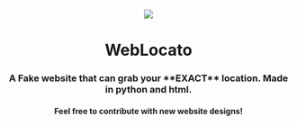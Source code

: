 # 
<p align="center">
 <img src="https://github.com/0x77ff/WebLocato/assets/116833814/4bf87304-3533-4bd0-afc8-8f961566aba1" />

<div align="center">
  <h1>WebLocato</h1>
</div>

<div align="center">
  <h3>A Fake website that can grab your **EXACT** location. Made in python and html.</h3>
</div>

<div align="center">
  <h4>Feel free to contribute with new website designs!</h4>
</div>
